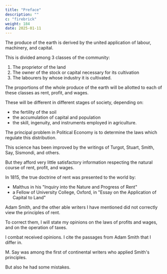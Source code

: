 ```yaml
---
title: "Preface"
description: ""
c: "firebrick"
weight: 184
date: 2025-01-11
---
```



<!-- 1817.
J. McCreery. Printer,
Black Horse Court, London. -->


The produce of the earth is derived by the united application of labour, machinery, and capital.

This is divided among 3 classes of the community:

1. The proprietor of the land
2. The owner of the stock or capital necessary for its cultivation
3. The labourers by whose industry it is cultivated.



The proportions of the whole produce of the earth will be allotted to each of these classes as rent, profit, and wages. 

These will be different in different stages of society, depending on:
- the fertility of the soil
- the accumulation of capital and population
- the skill, ingenuity, and instruments employed in agriculture.


The principal problem in Political Economy is to determine the laws which regulate this distribution.

This science has been improved by the writings of Turgot, Stuart, Smith, Say, Sismondi, and others.

But they afford very little satisfactory information respecting the natural course of rent, profit, and wages.



In 1815, the true doctrine of rent was presented to the world by:
- Malthus in his "Inquiry into the Nature and Progress of Rent"
- a Fellow of University College, Oxford, in "Essay on the Application of Capital to Land" 

<!-- without a knowledge of which it is impossible to understand the effect of the progress of wealth on profits and wages, or to trace satisfactorily the influence of taxation on different classes of the community, particularly when the commodities taxed are the productions immediately derived from the surface of the earth. -->

Adam Smith, and the other able writers I have mentioned did not correctly view the principles of rent.

<!-- - , have, it appears to me, overlooked many important truths, which can only be discovered after the subject of rent is thoroughly understood. -->

To correct them, I will state my opinions on the laws of profits and wages, and on the operation of taxes.

<!-- supply this deficiency, abilities are required of a far superior cast to any possessed by the writer of the following pages; yet after having given to this subject his best consideration—after the aid which he has derived from the works of the above-mentioned eminent writers—and after the valuable experience which a few late years, abounding in facts, have yielded to the present generation—it will not, he trusts, be deemed presumptuous in him to state his  -->

<!-- If the principles which he deems correct should be found to be so, it will be for others more able than himself to trace them to all their important consequences. -->

I combat received opinions. I cite the passages from Adam Smith that I differ in. 

<!--  from which he sees reason to differ;

but he hopes it will not on that account be suspected that he does not, in common with all those who acknowledge the importance of the science of Political Economy, participate in the admiration which the profound vi work of this celebrated author so justly excites. -->

<!-- The same remark may be applied to the excellent works of  -->

M. Say was among the first of continental writers who applied Smith's principles.

But also he had some mistakes. 

<!--  , and who has done more than all other continental writers taken together, to recommend the principles of that enlightened and beneficial system to the nations of Europe; 

but who has succeeded in placing the science in a more logical, and more instructive order; and has enriched it by several discussions, original, accurate, and profound.1 The respect, however, which the author entertains for the writings of this gentleman, has not prevented him from commenting with that freedom which he thinks the interests of science require, on such passages of the "Economie Politique," as appeared at variance with his own ideas. -->



<!-- CHAP.	 	Page
I.	On Value	1
II.	On Rent	49
III.	On the Rent of Mines	77
IV.	On Natural and Market Price	82
V.	On Wages	90
V*.	On Profits	116
VI.	On Foreign Trade	146
VII.	On Taxes	186
VIII.	Taxes on Raw Produce	194
VIII*.	Taxes on Rent	221
IX.	Tithes	225
X.	Land-Tax	232
XI.	Taxes on Gold	247
XII.	Taxes on Houses	262
XIII.	Taxes on Profits	269
XIV.	Taxes on Wages	285
XV.	Taxes on other Commodities than Raw Produce	330
XVI.	Poor Rates	354
XVII.	On Sudden Changes in the Channels of Trade	363
XVIII.	Value and Riches, their Distinctive Properties	377
viiiXIX.	Effects of Accumulation on Profits and Interest	398
XX.	Bounties on Exportation, and Prohibitions of Importation	417
XXI.	On Bounties on Production	449
XXII.	Doctrine of Adam Smith concerning the Rent of Land	458
XXIII.	On Colonial Trade	476
XXIV.	On Gross and Net Revenue	491
XXV.	On Currency and Banks	499
XXVI.	On the comparative Value of Gold, Corn, and Labour, in Rich and in Poor Countries	527
XXVII.	Taxes paid by the Producer	538
XXVIII.	On the Influence of Demand and Supply on Prices	542
XXIX.	Mr. Malthus's Opinions on Rent	549 -->


